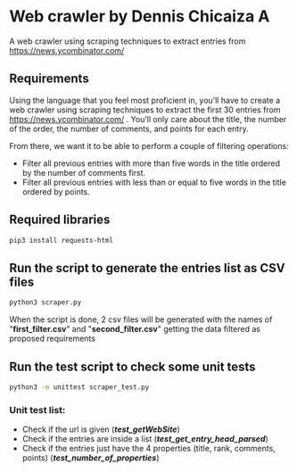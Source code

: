 
# Web crawler by Dennis Chicaiza A

A web crawler using scraping techniques to extract entries from https://news.ycombinator.com/

## Requirements

Using the language that you feel most proficient in, you’ll have to create a web crawler using scraping techniques to extract the first 30 entries from https://news.ycombinator.com/ . You’ll only care about the title, the number of the order, the number of comments, and points for each entry.

From there, we want it to be able to perform a couple of filtering operations:
- Filter all previous entries with more than five words in the title ordered by the number of comments first.
- Filter all previous entries with less than or equal to five words in the title ordered by points.

## Required libraries
```bash
pip3 install requests-html
```

## Run the script to generate the entries list as CSV files
```bash
python3 scraper.py
```

When the script is done, 2 csv files will be generated with the names of "**first_filter.csv**" and "**second_filter.csv**" getting the data filtered as proposed requirements

## Run the test script to check some unit tests
```bash
python3 -m unittest scraper_test.py 
```

### Unit test list:
- Check if the url is given (***test_getWebSite***)
- Check if the entries are inside a list (***test_get_entry_head_parsed***)
- Check if the entries just have the 4 properties (title, rank, comments, points) (***test_number_of_properties***)
